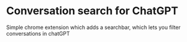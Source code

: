# Conversation search for ChatGPT
Simple chrome extension which adds a searchbar, which lets you filter conversations in chatGPT

